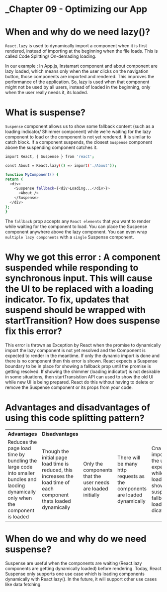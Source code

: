 # _Chapter 09 - Optimizing our App

# When and why do we need lazy()?

`React.lazy` is used to dynamically import a component when it is first rendered, instead of importing at the beginning when the file loads. This is called Code Splitting/ On-demading loading.

In our example : In App.js, Instamart component and about component are lazy loaded, which means only when the user clicks on the navigation button, those components are imported and rendered. This improves the performance of the application. So, lazy is used when that component might not be used by all users, instead of loaded in the beginning, only when the user really needs it, its loaded.

# What is suspense?

`Suspense` component allows us to show some fallback content (such as a loading indicator/ Shimmer component) while we’re waiting for the lazy component to load or the component is not yet rendered. It is similar to catch block. If a component suspends, the closest `Suspense` component above the suspending component catches it.

```sh
import React, { Suspense } from 'react';

const About = React.lazy(() => import('./About'));

function MyComponent() {
return (
  <div>
    <Suspense fallback={<div>Loading...</div>}>
      <About />
    </Suspense>
  </div>
);
}
```
The `fallback` prop accepts any `React elements` that you want to render while waiting for the component to load. You can place the Suspense component anywhere above the lazy component. You can even wrap `multiple lazy components` with a `single` Suspense component.

# Why we got this error : A component suspended while responding to synchronous input. This will cause the UI to be replaced with a loading indicator. To fix, updates that suspend should be wrapped with startTransition? How does suspense fix this error?

This error is thrown as Exception by React when the promise to dynamically import the lazy component is not yet resolved and the Component is expected to render in the meantime. If only the dynamic import is done and there is no <Suspense /> component then this error is shown. React expects a Suspense boundary to be in place for showing a fallback prop until the promise is getting resolved. If showing the shimmer (loading indicator) is not desirable in some situations, then startTransistion API can used to show the old UI while new UI is being prepared. React do this without having to delete or remove the Suspense component or its props from your code.

# Advantages and disadvantages of using this code splitting pattern?

<table>
<tr>
    <th>
    Advantages
    </th>
    <th>
    Disadvantages
    </th>
</tr>
<tr>
    <td>
    Reduces the page load time by bundling the large code into smaller bundles and laoding dynamically only when the component is loaded
    </td>
    <td>
    Though the initial page load time is reduced, this increases the load time of each component thats loaded dynamically
    </td>
    <td>
        Only the components that the user needs are loaded initially
    </td>
    <td>
    There will be many http requests as the components are loaded dynamically
    </td>
        <td>
        Cna imporve the user experience while loaded by showing suspense fallback/ loading dicator
    </td>
        <td>
        But, this suspense boundary needs a new chunk of code to be written for showing the shimmer component
    </td>
</tr>
</table>

# When do we and why do we need suspense?

Suspense are useful when the components are waiting (React.lazy components are getting dynamically loaded) before rendering. Today, React Suspense only supports one use case which is loading components dynamically with React lazy(). In the future, it will support other use cases like data fetching.
